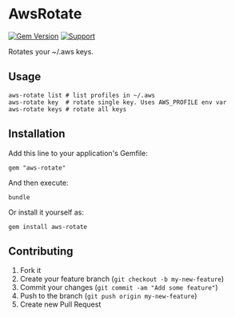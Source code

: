 # AwsRotate

[![Gem Version](https://badge.fury.io/rb/aws-rotate.png)](http://badge.fury.io/rb/aws-rotate)
[![Support](https://img.shields.io/badge/get-support-blue.svg)](https://boltops.com?utm_source=badge&utm_medium=badge&utm_campaign=aws-rotate)

Rotates your ~/.aws keys.

## Usage

    aws-rotate list # list profiles in ~/.aws
    aws-rotate key  # rotate single key. Uses AWS_PROFILE env var
    aws-rotate keys # rotate all keys

## Installation

Add this line to your application's Gemfile:

    gem "aws-rotate"

And then execute:

    bundle

Or install it yourself as:

    gem install aws-rotate

## Contributing

1. Fork it
2. Create your feature branch (`git checkout -b my-new-feature`)
3. Commit your changes (`git commit -am "Add some feature"`)
4. Push to the branch (`git push origin my-new-feature`)
5. Create new Pull Request
